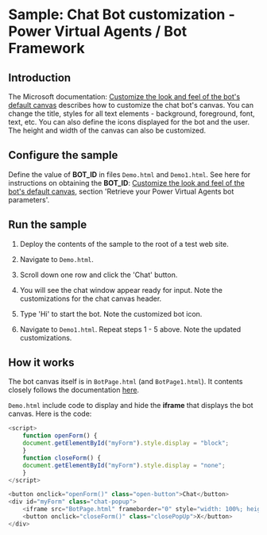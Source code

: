 # Sample: Chat Bot customization - Power Virtual Agents / Bot Framework

## Introduction

The Microsoft documentation: [Customize the look and feel of the bot's default canvas](https://docs.microsoft.com/en-us/power-virtual-agents/customize-default-canvas) describes how to customize the chat bot's canvas. You can change the title, styles for all text elements - background, foreground, font, text, etc. You can also define the icons displayed for the bot and the user. The height and width of the canvas can also be customized.

## Configure the sample

Define the value of **BOT_ID** in files ```Demo.html``` and ```Demo1.html```. See here for instructions on obtaining the **BOT_ID**: [Customize the look and feel of the bot's default canvas](https://docs.microsoft.com/en-us/power-virtual-agents/publication-connect-bot-to-custom-application#retrieve-your-power-virtual-agents-bot-parameters), section 'Retrieve your Power Virtual Agents bot parameters'.


## Run the sample

1) Deploy the contents of the sample to the root of a test web site.
2) Navigate to ```Demo.html```.
3) Scroll down one row and click the 'Chat' button.
4) You will see the chat window appear ready for input. Note the customizations for the chat canvas header.
4) Type 'Hi' to start the bot.
Note the customized bot icon.
 
1) Navigate to ```Demo1.html```.
Repeat steps 1 - 5 above. 
Note the updated customizations.

## How it works

The bot canvas itself is in ```BotPage.html``` (and ```BotPage1.html```). It contents closely follows the documentation [here](https://docs.microsoft.com/en-us/power-virtual-agents/customize-default-canvas).

```Demo.html``` include code to display and hide the **iframe** that displays the bot canvas. Here is the code:

```javascript
<script>
    function openForm() {
    document.getElementById("myForm").style.display = "block";
    }
    function closeForm() {
    document.getElementById("myForm").style.display = "none";
    }
</script>

<button onclick="openForm()" class="open-button">Chat</button>
<div id="myForm" class="chat-popup">
    <iframe src="BotPage.html" frameborder="0" style="width: 100%; height: 100%; background: #FFFFFF;"></iframe>
    <button onclick="closeForm()" class="closePopUp">X</button>
</div>
```




```
